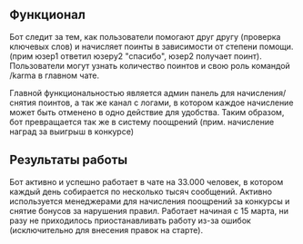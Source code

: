 ## Функционал
Бот следит за тем, как пользователи помогают друг другу (проверка ключевых слов) и начисляет поинты в зависимости от степени помощи. 
(прим юзер1 ответил юзеру2 "спасибо", юзер2 получает поинт). Пользователи могут узнать количество поинтов и свою роль командой /karma в главном чате.

Главной функциональностью является админ панель для начисления/снятия поинтов, а так же канал с логами, в котором каждое начисление может быть отменено в одно действие для удобства.
Таким образом, бот превращается так же в систему поощрений (прим. начисление наград за выигрыш в конкурсе)

## Результаты работы
Бот активно и успешно работает в чате на 33.000 человек, в котором каждый день собирается по несколько тысяч сообщений. Активно используется менеджерами для начисления поощрений за конкурсы
и снятие бонусов за нарушения правил. Работает начиная с 15 марта, ни разу не приходилось приостанавливать работу из-за ошибок (исключительно для внесения правок на старте).
